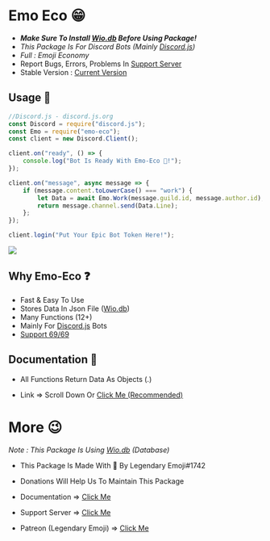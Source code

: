# Emo Eco 😁

- _**Make Sure To Install [Wio.db](https://www.npmjs.com/package/wio.db) Before Using Package!**_
- _This Package Is For Discord Bots (Mainly [Discord.js](https://www.npmjs.com/package/discord.js))_
- _Full : Emoji Economy_
- Report Bugs, Errors, Problems In [Support Server](https://discord.gg/kG2WAUT)
- Stable Version : [Current Version](https://www.npmjs.com/package/emo-eco)

## Usage 📕
```js
//Discord.js - discord.js.org
const Discord = require("discord.js");
const Emo = require("emo-eco");
const client = new Discord.Client();

client.on("ready", () => {
    console.log("Bot Is Ready With Emo-Eco 💖!");
});

client.on("message", async message => {
    if (message.content.toLowerCase() === "work") {
        let Data = await Emo.Work(message.guild.id, message.author.id);
        return message.channel.send(Data.Line);
    };
});

client.login("Put Your Epic Bot Token Here!");
```
![](https://cdn.discordapp.com/attachments/768551581972299816/768552463951200256/unknown.png)

## Why Emo-Eco ❓

- Fast & Easy To Use
- Stores Data In Json File ([Wio.db](https://www.npmjs.com/package/wio.db))
- Many Functions (12+)
- Mainly For [Discord.js](https://www.npmjs.com/package/discord.js) Bots
- [Support 69/69](https://discord.gg/kG2WAUT)

## Documentation 📖

- All Functions Return Data As Objects (.<Thing>)

- Link => Scroll Down Or [Click Me (Recommended)](https://bit.ly/34tvqau)

# More 😉

_Note : This Package Is Using [Wio.db](https://www.npmjs.com/package/wio.db) (Database)_

- This Package Is Made With 💖 By Legendary Emoji#1742

- Donations Will Help Us To Maintain This Package

- Documentation => [Click Me](https://github.com/LegendaryEmoji/emo-eco/wiki)

- Support Server => [Click Me](https://discord.gg/kG2WAUT)

- Patreon (Legendary Emoji) => [Click Me](https://www.patreon.com/LegendaryEmoji)
